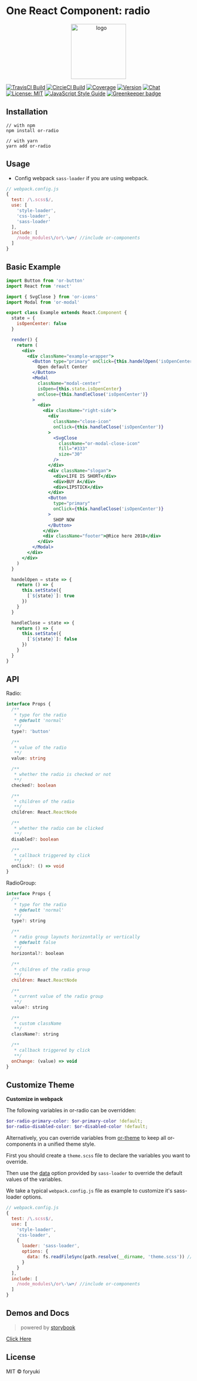 # One React Component: radio

<p align="center"><img width="150" src="https://cdn.rawgit.com/one-react/assets/master/logo%402x.png" alt="logo"></p>

[![TravisCI Build](https://img.shields.io/travis/one-react/radio.svg)](https://travis-ci.org/one-react/radio)
[![CircieCI Build](https://img.shields.io/circleci/project/github/one-react/radio.svg)](https://circleci.com/gh/one-react/radio)
[![Coverage](https://img.shields.io/codecov/c/github/one-react/radio.svg)](https://codecov.io/gh/one-react/radio) 
[![Version](https://img.shields.io/npm/v/or-radio.svg)](https://www.npmjs.com/package/or-radio)
[![Chat](https://img.shields.io/gitter/room/one-react-org/Lobby.svg)](https://gitter.im/one-react-org/Lobby)
[![License: MIT](https://img.shields.io/badge/License-MIT-brightgreen.svg)](https://opensource.org/licenses/MIT)
[![JavaScript Style Guide](https://img.shields.io/badge/code_style-standard-brightgreen.svg)](https://standardjs.com)
[![Greenkeeper badge](https://badges.greenkeeper.io/one-react/radio.svg)](https://greenkeeper.io/) 

## Installation
```
// with npm
npm install or-radio

// with yarn
yarn add or-radio
```

## Usage
- Config webpack `sass-loader` if you are using webpack.

```js
// webpack.config.js
{
  test: /\.scss$/,
  use: [
    'style-loader',
    'css-loader',
    'sass-loader'
  ],
  include: [
    /node_modules\/or\-\w+/ //include or-components
  ]
}
```

## Basic Example

```jsx
import Button from 'or-button'
import React from 'react'

import { SvgClose } from 'or-icons'
import Modal from 'or-modal'

export class Example extends React.Component {
  state = {
    isOpenCenter: false
  }

  render() {
    return (
      <div>
        <div className="example-wrapper">
          <Button type="primary" onClick={this.handelOpen('isOpenCenter')}>
            Open default Center
          </Button>
          <Modal
            className="modal-center"
            isOpen={this.state.isOpenCenter}
            onClose={this.handleClose('isOpenCenter')}
          >
            <div>
              <div className="right-side">
                <div
                  className="close-icon"
                  onClick={this.handleClose('isOpenCenter')}
                >
                  <SvgClose
                    className="or-modal-close-icon"
                    fill="#333"
                    size="30"
                  />
                </div>
                <div className="slogan">
                  <div>LIFE IS SHORT</div>
                  <div>BUY A</div>
                  <div>LIPSTICK</div>
                </div>
                <Button
                  type="primary"
                  onClick={this.handleClose('isOpenCenter')}
                >
                  SHOP NOW
                </Button>
              </div>
              <div className="footer">@Rice here 2018</div>
            </div>
          </Modal>
        </div>
      </div>
    )
  }

  handelOpen = state => {
    return () => {
      this.setState({
        [`${state}`]: true
      })
    }
  }

  handleClose = state => {
    return () => {
      this.setState({
        [`${state}`]: false
      })
    }
  }
}

```

## API

Radio:

```ts
interface Props {
  /**
   * type for the radio
   * @default 'normal'
   **/
  type?: 'button'

  /**
   * value of the radio
   **/
  value: string

  /**
   * whether the radio is checked or not
   **/
  checked?: boolean

  /**
   * children of the radio
   **/
  children: React.ReactNode

  /**
   * whether the radio can be clicked
   **/
  disabled?: boolean

  /**
   * callback triggered by click
   **/
  onClick?: () => void
}
```

RadioGroup:

```jsx
interface Props {
  /**
   * type for the radio
   * @default 'normal'
   **/
  type?: string

  /**
   * radio group layouts horizontally or vertically
   * @default false
   **/
  horizontal?: boolean

  /**
   * children of the radio group
   **/
  children: React.ReactNode

  /**
   * current value of the radio group
   **/
  value?: string

  /**
   * custom className
   **/
  className?: string

  /**
   * callback triggered by click
   **/
  onChange: (value) => void
}
```

## Customize Theme
**Customize in webpack**

The following variables in or-radio can be overridden:

```scss
$or-radio-primary-color: $or-primary-color !default;
$or-radio-disabled-color: $or-disabled-color !default;

```

Alternatively, you can override variables from [or-theme](https://github.com/one-react/theme/blob/master/src/variables.scss) to keep all or-components in a unified theme style.

First you should create a `theme.scss` file to declare the variables you want to override.

Then use the [data](https://github.com/webpack-contrib/sass-loader#environment-variables)  option provided by `sass-loader` to override the default values of the variables.

We take a typical `webpack.config.js` file as example to customize it's sass-loader options.

```js
// webpack.config.js
{
  test: /\.scss$/,
  use: [
    'style-loader',
    'css-loader',
    {
      loader: 'sass-loader',
      options: {
        data: fs.readFileSync(path.resolve(__dirname, 'theme.scss')) // pass theme.scss to sass-loader
      }
    }
  ],
  include: [
    /node_modules\/or\-\w+/ //include or-components
  ]
}
```

## Demos and Docs
> powered by [storybook](https://storybook.js.org/)

[Click Here](https://one-react.github.io/radio)

## License

MIT &copy; foryuki
